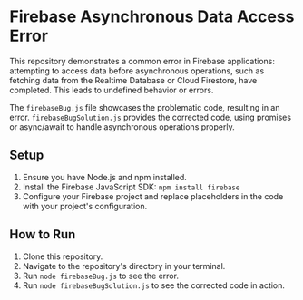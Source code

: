 # Firebase Asynchronous Data Access Error

This repository demonstrates a common error in Firebase applications: attempting to access data before asynchronous operations, such as fetching data from the Realtime Database or Cloud Firestore, have completed.  This leads to undefined behavior or errors.

The `firebaseBug.js` file showcases the problematic code, resulting in an error.  `firebaseBugSolution.js` provides the corrected code, using promises or async/await to handle asynchronous operations properly.

## Setup

1.  Ensure you have Node.js and npm installed.
2.  Install the Firebase JavaScript SDK: `npm install firebase`
3.  Configure your Firebase project and replace placeholders in the code with your project's configuration.

## How to Run

1.  Clone this repository.
2.  Navigate to the repository's directory in your terminal.
3.  Run `node firebaseBug.js` to see the error.
4.  Run `node firebaseBugSolution.js` to see the corrected code in action.